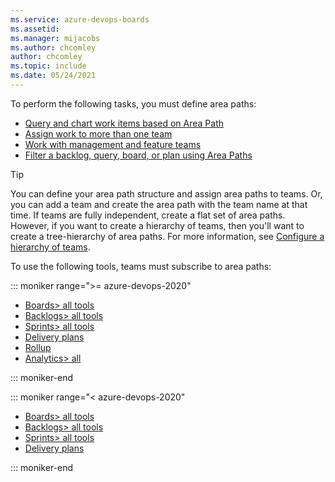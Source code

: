 ```yaml
---
ms.service: azure-devops-boards
ms.assetid: 
ms.manager: mijacobs
ms.author: chcomley
author: chcomley
ms.topic: include
ms.date: 05/24/2021
---
```



To perform the following tasks, you must define area paths: 


- [Query and chart work items based on Area Path](../queries/query-by-area-iteration-path.md)
- [Assign work to more than one team](../../organizations/settings/add-teams.md) 
- [Work with management and feature teams](../plans/configure-hierarchical-teams.md)
- [Filter a backlog, query, board, or plan using Area Paths](../backlogs/filter-backlogs-boards-plans.md)

> [!TIP]    
> You can define your area path structure and assign area paths to teams. Or, you can add a team and create the area path with the team name at that time. If teams are fully independent, create a flat set of area paths. However, if you want to create a hierarchy of teams, then you'll want to create a tree-hierarchy of area paths. For more information, see [Configure a hierarchy of teams](../plans/configure-hierarchical-teams.md).

To use the following tools, teams must subscribe to area paths: 

::: moniker range=">= azure-devops-2020"

- [Boards> all tools](../boards/kanban-overview.md)    
- [Backlogs> all tools](../backlogs/backlogs-overview.md)    
- [Sprints> all tools](../sprints/scrum-overview.md)   
- [Delivery plans](../plans/review-team-plans.md)
- [Rollup](../configure-customize.md#rollup-hierarchy-and-portfolio-management)  
- [Analytics> all](../../report/dashboards/overview.md#in-context-reports-work-tracking)

::: moniker-end

::: moniker range="< azure-devops-2020"

- [Boards> all tools](../boards/kanban-overview.md)    
- [Backlogs> all tools](../backlogs/backlogs-overview.md)    
- [Sprints> all tools](../sprints/scrum-overview.md)    
- [Delivery plans](../plans/review-team-plans.md)

::: moniker-end
